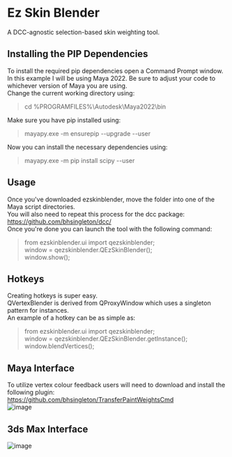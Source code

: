 # Ez Skin Blender
A DCC-agnostic selection-based skin weighting tool.  

## Installing the PIP Dependencies
To install the required pip dependencies open a Command Prompt window.  
In this example I will be using Maya 2022. Be sure to adjust your code to whichever version of Maya you are using.  
Change the current working directory using:  
> cd %PROGRAMFILES%\Autodesk\Maya2022\bin  

Make sure you have pip installed using:  
> mayapy.exe -m ensurepip --upgrade --user  

Now you can install the necessary dependencies using:  
> mayapy.exe -m pip install scipy --user  

## Usage
Once you've downloaded ezskinblender, move the folder into one of the Maya script directories.  
You will also need to repeat this process for the dcc package: https://github.com/bhsingleton/dcc/  
Once you're done you can launch the tool with the following command:  
  
> from ezskinblender.ui import qezskinblender;  
> window = qezskinblender.QEzSkinBlender();  
> window.show();  
  
## Hotkeys
Creating hotkeys is super easy.  
QVertexBlender is derived from QProxyWindow which uses a singleton pattern for instances.  
An example of a hotkey can be as simple as:  
  
> from ezskinblender.ui import qezskinblender;  
> window = qezskinblender.QEzSkinBlender.getInstance();  
> window.blendVertices();  
  
## Maya Interface
To utilize vertex colour feedback users will need to download and install the following plugin:  
https://github.com/bhsingleton/TransferPaintWeightsCmd  
![image](https://user-images.githubusercontent.com/11181168/132901302-797e56fe-656c-489b-ba55-0f70898cd6b8.png)
  
## 3ds Max Interface
![image](https://user-images.githubusercontent.com/11181168/132901382-f94ce17a-9c9a-434b-a1c6-d1db5a39acc4.png)
